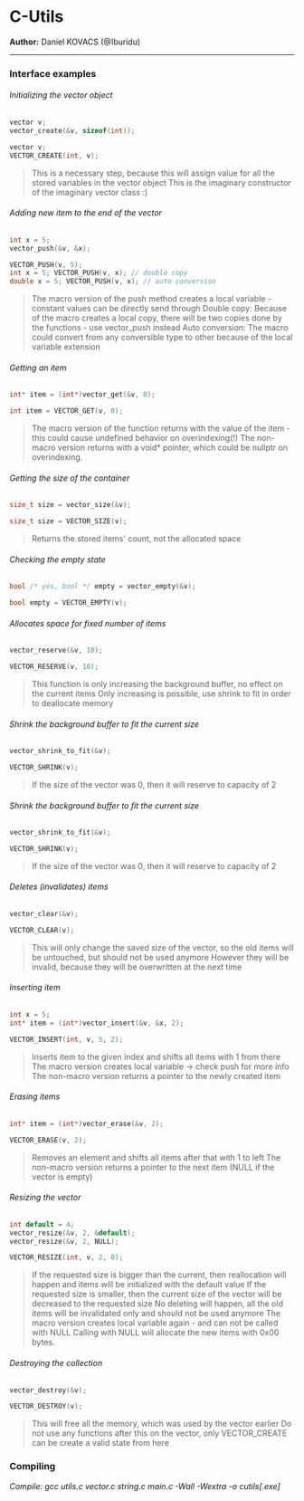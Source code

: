 # C-Utils
**Author:** Daniel KOVACS (@Iburidu)

---------

### Interface examples

###### Initializing the vector object
```c
vector v;
vector_create(&v, sizeof(int));
```
```c
vector v;
VECTOR_CREATE(int, v);
```
> This is a necessary step, because this will assign value for all the stored variables in the vector object
> This is the imaginary constructor of the imaginary vector class :) 

###### Adding new item to the end of the vector
```c
int x = 5;
vector_push(&v, &x);
```
```c
VECTOR_PUSH(v, 5);
int x = 5; VECTOR_PUSH(v, x); // double copy
double x = 5; VECTOR_PUSH(v, x); // auto conversion
```
> The macro version of the push method creates a local variable - constant values can be directly send through
> Double copy: Because of the macro creates a local copy, there will be two copies done by the functions - use vector_push instead
> Auto conversion: The macro could convert from any conversible type to other because of the local variable extension

###### Getting an item
```c
int* item = (int*)vector_get(&v, 0);
```
```c
int item = VECTOR_GET(v, 0);
```
> The macro version of the function returns with the value of the item - this could cause undefined behavior on overindexing(!)
> The non-macro version returns with a void* pointer, which could be nullptr on overindexing.

###### Getting the size of the container
```c
size_t size = vector_size(&v);
```
```c
size_t size = VECTOR_SIZE(v);
```
> Returns the stored items' count, not the allocated space

###### Checking the empty state
```c
bool /* yes, bool */ empty = vector_empty(&v);
```
```c
bool empty = VECTOR_EMPTY(v);
```

###### Allocates space for fixed number of items
```c
vector_reserve(&v, 10);
```
```c
VECTOR_RESERVE(v, 10);
```
> This function is only increasing the background buffer, no effect on the current items
> Only increasing is possible, use shrink to fit in order to deallocate memory

###### Shrink the background buffer to fit the current size
```c
vector_shrink_to_fit(&v);
```
```c
VECTOR_SHRINK(v);
```
> If the size of the vector was 0, then it will reserve to capacity of 2

###### Shrink the background buffer to fit the current size
```c
vector_shrink_to_fit(&v);
```
```c
VECTOR_SHRINK(v);
```
> If the size of the vector was 0, then it will reserve to capacity of 2

###### Deletes (invalidates) items
```c
vector_clear(&v);
```
```c
VECTOR_CLEAR(v);
```
> This will only change the saved size of the vector, so the old items will be untouched, but should not be used anymore
> However they will be invalid, because they will be overwritten at the next time

###### Inserting item
```c
int x = 5;
int* item = (int*)vector_insert(&v, &x, 2);
```
```c
VECTOR_INSERT(int, v, 5, 2);
```
> Inserts item to the given index and shifts all items with 1 from there
> The macro version creates local variable -> check push for more info
> The non-macro version returns a pointer to the newly created item

###### Erasing items
```c
int* item = (int*)vector_erase(&v, 2);
```
```c
VECTOR_ERASE(v, 2);
```
> Removes an element and shifts all items after that with 1 to left
> The non-macro version returns a pointer to the next item (NULL if the vector is empty)

###### Resizing the vector
```c
int default = 4;
vector_resize(&v, 2, &default);
vector_resize(&v, 2, NULL);
```
```c
VECTOR_RESIZE(int, v, 2, 0);
```
> If the requested size is bigger than the current, then reallocation will happen and items will be initialized with the default value
> If the requested size is smaller, then the current size of the vector will be decreased to the requested size
> No deleting will happen, all the old items will be invalidated only and should not be used anymore
> The macro version creates local variable again - and can not be called with NULL
> Calling with NULL will allocate the new items with 0x00 bytes.

###### Destroying the collection
```c
vector_destroy(&v);
```
```c
VECTOR_DESTROY(v);
```
> This will free all the memory, which was used by the vector earlier
> Do not use any functions after this on the vector, only VECTOR_CREATE can be create a valid state from here

### Compiling

*Compile: gcc utils.c vector.c string.c main.c -Wall -Wextra -o cutils[.exe]*